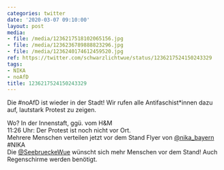 ```yaml
---
categories: twitter
date: '2020-03-07 09:10:00'
layout: post
media:
- file: /media/1236217518102065156.jpg
- file: /media/1236236789888823296.jpg
- file: /media/1236240174612459520.jpg
ref: https://twitter.com/schwarzlichtwue/status/1236217524150243329
tags:
- NIKA
- noAfD
title: 1236217524150243329
---
```

Die #noAfD ist wieder in der Stadt! Wir rufen alle Antifaschist\*innen dazu auf, lautstark Protest zu zeigen.

Wo? In der Innenstaft, ggü. vom H&amp;M  
11:26 Uhr: Der Protest ist noch nicht vor Ort.  
Mehrere Menschen verteilen jetzt vor dem Stand Flyer von [@nika_bayern](https://twitter.com/nika_bayern) #NIKA  
Die [@SeebrueckeWue](https://twitter.com/SeebrueckeWue) wünscht sich mehr Menschen vor dem Stand! Auch Regenschirme werden benötigt. 
